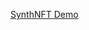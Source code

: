 
[SynthNFT Demo](https://colab.research.google.com/drive/1hGqFpzVFLLSxkRpNDm9ch5IphSSySNqn?authuser=1#scrollTo=QkX4PjEWku4F)

